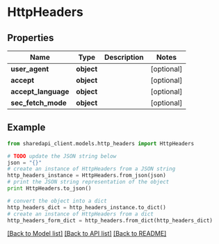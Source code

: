 # HttpHeaders


## Properties
Name | Type | Description | Notes
------------ | ------------- | ------------- | -------------
**user_agent** | **object** |  | [optional] 
**accept** | **object** |  | [optional] 
**accept_language** | **object** |  | [optional] 
**sec_fetch_mode** | **object** |  | [optional] 

## Example

```python
from sharedapi_client.models.http_headers import HttpHeaders

# TODO update the JSON string below
json = "{}"
# create an instance of HttpHeaders from a JSON string
http_headers_instance = HttpHeaders.from_json(json)
# print the JSON string representation of the object
print HttpHeaders.to_json()

# convert the object into a dict
http_headers_dict = http_headers_instance.to_dict()
# create an instance of HttpHeaders from a dict
http_headers_form_dict = http_headers.from_dict(http_headers_dict)
```
[[Back to Model list]](../README.md#documentation-for-models) [[Back to API list]](../README.md#documentation-for-api-endpoints) [[Back to README]](../README.md)


